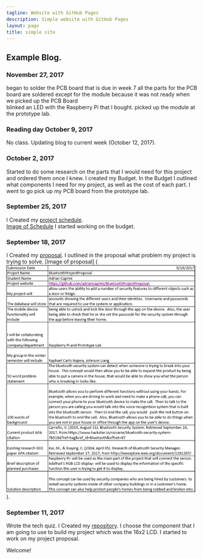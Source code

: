 ```yaml
---
tagline: Website with GitHub Pages
description: Simple website with GitHub Pages
layout: page
title: simple site
---
```


Example Blog.
-------------
### November 27, 2017
began to solder the PCB board that is due in week 7
all the parts for the PCB board are soldered except for the module because it was not ready when we picked up the PCB Board   
blinked an LED with the Raspberry Pi that I bought.
picked up the module at the prototype lab.

### Reading day October 9, 2017
No class.
Updating blog to current week (October 12, 2017).

### October 2, 2017
Started to do some research on the parts that I would need for this project and ordered them once I knew.
I created my Budget. 
In the Budget I outlined what components I need for my project, as well as the cost of each part. 
I went to go pick up my PCB board from the prototype lab.

### September 25, 2017

I Created my [project schedule](https://github.com/adriancaprini/BluetoothProjectProposal-/blob/master/Hardware%20Production%20Project%20Schedule.mpp).  
[Image of Schedule](https://raw.githubusercontent.com/six0four/StudentSenseHat/master/documentation/Week3RubricforProjectSchedule.jpg)
I started working on the budget.

### September 18, 2017

 I Created my [proposal](https://github.com/adriancaprini/BluetoothProjectProposal-/blob/master/ProposalContentStudentNameRev02.pdf).  I outlined in the proposal what problem my project is trying to solve. 
[Image of proposal] (<img src="https://raw.githubusercontent.com/adriancaprini/BluetoothProjectProposal-/master/Hardware%20proposal.PNG" alt="Proposal" width="500" height="600">).

### September 11, 2017

Wrote the tech quiz. I Created my [repository](https://github.com/adriancaprini/BluetoothProjectProposal-). I choose the component that I am going to use to build my project which was the 16x2 LCD. I started to work on my project proposal. 



Welcome!
